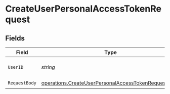 # CreateUserPersonalAccessTokenRequest


## Fields

| Field                                                                                                                      | Type                                                                                                                       | Required                                                                                                                   | Description                                                                                                                |
| -------------------------------------------------------------------------------------------------------------------------- | -------------------------------------------------------------------------------------------------------------------------- | -------------------------------------------------------------------------------------------------------------------------- | -------------------------------------------------------------------------------------------------------------------------- |
| `UserID`                                                                                                                   | *string*                                                                                                                   | :heavy_check_mark:                                                                                                         | The unique identifier of the user.                                                                                         |
| `RequestBody`                                                                                                              | [operations.CreateUserPersonalAccessTokenRequestBody](../../models/operations/createuserpersonalaccesstokenrequestbody.md) | :heavy_check_mark:                                                                                                         | N/A                                                                                                                        |